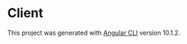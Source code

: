 # Client

This project was generated with [Angular CLI](https://github.com/angular/angular-cli) version 10.1.2.
